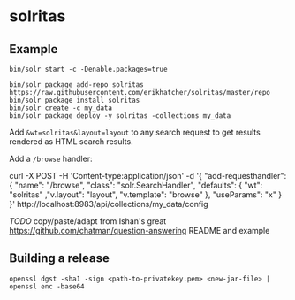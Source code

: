 # solritas

## Example

    bin/solr start -c -Denable.packages=true

    bin/solr package add-repo solritas https://raw.githubusercontent.com/erikhatcher/solritas/master/repo
    bin/solr package install solritas
    bin/solr create -c my_data
    bin/solr package deploy -y solritas -collections my_data

Add `&wt=solritas&layout=layout` to any search request to get results rendered as HTML search results.

Add a `/browse` handler:

  curl -X POST -H 'Content-type:application/json' -d '{
    "add-requesthandler": {
      "name": "/browse",
      "class": "solr.SearchHandler",
      "defaults": { "wt": "solritas" ,"v.layout": "layout", "v.template": "browse" },
      "useParams": "x"
    }
  }' http://localhost:8983/api/collections/my_data/config


*TODO* copy/paste/adapt from Ishan's great https://github.com/chatman/question-answering README and example

## Building a release

    openssl dgst -sha1 -sign <path-to-privatekey.pem> <new-jar-file> | openssl enc -base64
